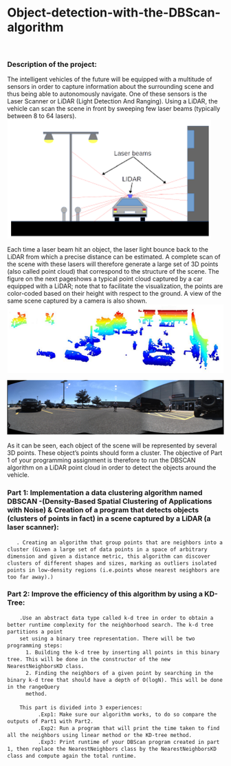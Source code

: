 # Object-detection-with-the-DBScan-algorithm

![]()

### Description of the project:

The intelligent vehicles of the future will be equipped with a multitude of sensors in order to capture information about the surrounding scene and thus being able to autonomously navigate. One of these sensors is the Laser Scanner or LiDAR (Light Detection And Ranging). Using a LiDAR, the vehicle can scan the scene in front by sweeping few laser beams (typically between 8 to 64 lasers).
![](https://github.com/asaklil/Object-detection-with-the-DBScan-algorithm/blob/main/Lidar.png)

Each time a laser beam hit an object, the laser light bounce back to the LiDAR from which a precise distance can be estimated. A complete scan of the scene with these lasers will therefore generate a large set of 3D points (also called point cloud) that correspond to the structure of the scene. The figure on the next pageshows a typical point cloud captured by a car equipped with a LiDAR; note that to facilitate the visualization, the points are color-coded based on their height with respect to the ground. A view of the same scene captured by a camera is also shown.
![](https://github.com/asaklil/Object-detection-with-the-DBScan-algorithm/blob/main/scanner.png)

![](https://github.com/asaklil/Object-detection-with-the-DBScan-algorithm/blob/main/Frame1.png)

As it can be seen, each object of the scene will be represented by several 3D points. These object’s points should form a cluster. The objective of Part 1 of your programming assignment is therefore to run the DBSCAN algorithm on a LiDAR point cloud in order to detect the objects around the vehicle.


### Part 1: Implementation a data clustering algorithm named DBSCAN -(Density-Based Spatial Clustering of Applications with Noise) & Creation of a program that detects objects (clusters of points in fact) in a scene captured by a LiDAR (a laser scanner):
       . Creating an algorithm that group points that are neighbors into a cluster (Given a large set of data points in a space of arbitrary dimension and given a distance metric, this algorithm can discover clusters of different shapes and sizes, marking as outliers isolated points in low-density regions (i.e.points whose nearest neighbors are too far away).)
    
### Part 2: Improve the efficiency of this algorithm by using a KD-Tree:
        .Use an abstract data type called k-d tree in order to obtain a better runtime complexity for the neighborhood search. The k-d tree partitions a point
        set using a binary tree representation. There will be two programming steps:
          1. Building the k-d tree by inserting all points in this binary tree. This will be done in the constructor of the new NearestNeighborsKD class.
          2. Finding the neighbors of a given point by searching in the binary k-d tree that should have a depth of O(logN). This will be done in the rangeQuery
          method.
          
        This part is divided into 3 experiences:
              .Exp1: Make sure our algorithm works, to do so compare the outputs of Part1 with Part2.
              .Exp2: Run a program that will print the time taken to find all the neighbors using linear method or the KD-tree method.
              .Exp3: Print runtime of your DBScan program created in part 1, then replace the NearestNeighbors class by the NearestNeighborsKD class and compute again the total runtime.
